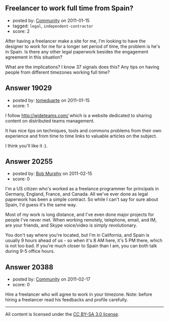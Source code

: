 ## Freelancer to work full time from Spain?

- posted by: [Community](https://stackexchange.com/users/-1/-1-community) on 2011-01-15
- tagged: `legal`, `independent-contractor`
- score: 2

After having a freelancer make a site for me, I'm looking to have the designer to work for me for a longer set period of time, the problem is he's in Spain. Is there any other legal paperwork besides the engagement agreement in this situation? 

What are the implications? I know 37 signals does this? Any tips on having people from different timezones working full time? 


## Answer 19029

- posted by: [tomeduarte](https://stackexchange.com/users/-1/6408-tomeduarte) on 2011-01-15
- score: 1

I follow http://wideteams.com/ which is a website dedicated to sharing content on distributed teams management.

It has nice tips on techniques, tools and commons problems from their own experience and from time to time links to valuable articles on the subject.

I think you'll like it :).


## Answer 20255

- posted by: [Bob Murphy](https://stackexchange.com/users/-1/5778-bob-murphy) on 2011-02-15
- score: 0

I'm a US citizen who's worked as a freelance programmer for principals in Germany, England, France, and Canada. All we've ever done as legal paperwork has been a simple contract. So while I can't say for sure about Spain, I'd guess it's the same way.

Most of my work is long distance, and I've even done major projects for people I've never met. When working remotely, telephone, email, and IM, are your friends, and Skype voice/video is simply revolutionary.

You don't say where you're located, but I'm in California, and Spain is usually 9 hours ahead of us - so when it's 8 AM here, it's 5 PM there, which is not too bad. If you're much closer to Spain than I am, you can both talk during 9-5 office hours.




## Answer 20388

- posted by: [Community](https://stackexchange.com/users/-1/-1-community) on 2011-02-17
- score: 0

Hire a freelancer who will agree to work in your timezone.
Note: before hiring a freelancer read his feedbacks and profile carefully.



---

All content is licensed under the [CC BY-SA 3.0 license](https://creativecommons.org/licenses/by-sa/3.0/).
